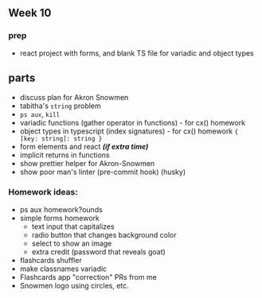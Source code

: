 ## Week 10

### prep
- react project with forms, and blank TS file for variadic and object types

## parts
- discuss plan for  Akron Snowmen
- tabitha's `string` problem
- `ps aux`, `kill`
- variadic functions (gather operator in functions) - for cx() homework
- object types in typescript (index signatures) - for cx() homework `{ [key: string]: string }`
- form elements and react
***(if extra time)***
- implicit returns in functions
- show prettier helper for Akron-Snowmen
- show poor man's linter (pre-commit hook) (husky)

### Homework ideas:

* ps aux homework?ounds
* simple forms homework
  * text input that capitalizes
  * radio button that changes background color
  * select to show an image
  * extra credit (password that reveals goat)
* flashcards shuffler
* make classnames variadic
* Flashcards app "correction" PRs from me
* Snowmen logo using circles, etc.
